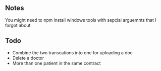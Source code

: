 ## Notes
You might need to npm install windows tools with sepcial arguemnts that I forgot about

## Todo
* Combine the two transcations into one for uploading a doc
* Delete a doctor
* More than one patient in the same contract